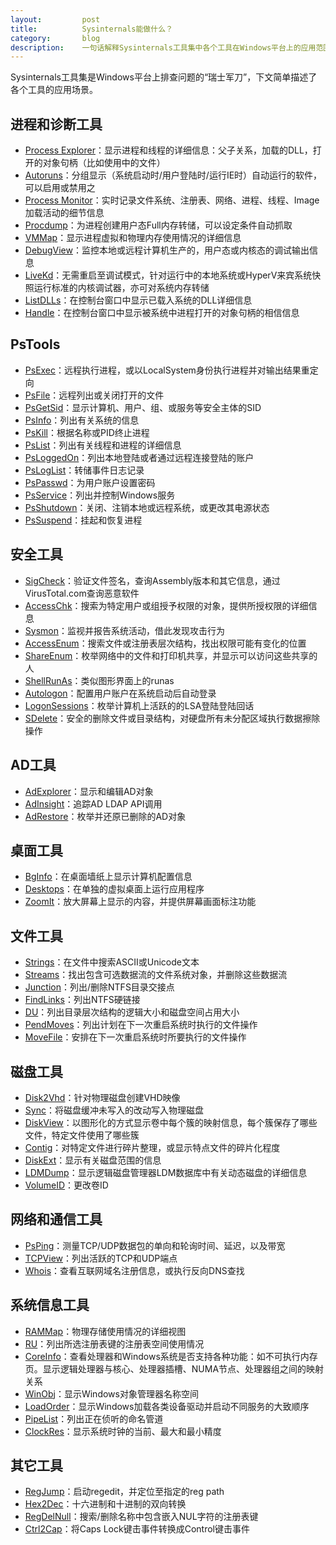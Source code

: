 ```yaml
---
layout:         post
title:          Sysinternals能做什么？
category:       blog
description:    一句话解释Sysinternals工具集中各个工具在Windows平台上的应用范围
---
```


Sysinternals工具集是Windows平台上排查问题的“瑞士军刀”，下文简单描述了各个工具的应用场景。

## 进程和诊断工具
- [Process Explorer](https://docs.microsoft.com/en-us/sysinternals/downloads/process-explorer)：显示进程和线程的详细信息：父子关系，加载的DLL，打开的对象句柄（比如使用中的文件）
- [Autoruns](https://docs.microsoft.com/en-us/sysinternals/downloads/autoruns)：分组显示（系统启动时/用户登陆时/运行IE时）自动运行的软件，可以启用或禁用之
- [Process Monitor](https://docs.microsoft.com/en-us/sysinternals/downloads/procmon)：实时记录文件系统、注册表、网络、进程、线程、Image加载活动的细节信息
- [Procdump](https://docs.microsoft.com/en-us/sysinternals/downloads/procdump)：为进程创建用户态Full内存转储，可以设定条件自动抓取
- [VMMap](https://docs.microsoft.com/en-us/sysinternals/downloads/vmmap)：显示进程虚拟和物理内存使用情况的详细信息
- [DebugView](https://docs.microsoft.com/en-us/sysinternals/downloads/debugview)：监控本地或远程计算机生产的，用户态或内核态的调试输出信息
- [LiveKd](https://docs.microsoft.com/en-us/sysinternals/downloads/livekd)：无需重启至调试模式，针对运行中的本地系统或HyperV来宾系统快照运行标准的内核调试器，亦可对系统内存转储
- [ListDLLs](https://docs.microsoft.com/en-us/sysinternals/downloads/listdlls)：在控制台窗口中显示已载入系统的DLL详细信息
- [Handle](https://docs.microsoft.com/en-us/sysinternals/downloads/handle)：在控制台窗口中显示被系统中进程打开的对象句柄的相信信息

## PsTools
- [PsExec](https://docs.microsoft.com/en-us/sysinternals/downloads/psexec)：远程执行进程，或以LocalSystem身份执行进程并对输出结果重定向
- [PsFile](https://docs.microsoft.com/en-us/sysinternals/downloads/psfile)：远程列出或关闭打开的文件
- [PsGetSid](https://docs.microsoft.com/en-us/sysinternals/downloads/psgetsid)：显示计算机、用户、组、或服务等安全主体的SID
- [PsInfo](https://docs.microsoft.com/en-us/sysinternals/downloads/psinfo)：列出有关系统的信息
- [PsKill](https://docs.microsoft.com/en-us/sysinternals/downloads/pskill)：根据名称或PID终止进程
- [PsList](https://docs.microsoft.com/en-us/sysinternals/downloads/pslist)：列出有关线程和进程的详细信息
- [PsLoggedOn](https://docs.microsoft.com/en-us/sysinternals/downloads/psloggedon)：列出本地登陆或者通过远程连接登陆的账户
- [PsLogList](https://docs.microsoft.com/en-us/sysinternals/downloads/psloglist)：转储事件日志记录
- [PsPasswd](https://docs.microsoft.com/en-us/sysinternals/downloads/pspasswd)：为用户账户设置密码
- [PsService](https://docs.microsoft.com/en-us/sysinternals/downloads/psservice)：列出并控制Windows服务
- [PsShutdown](https://docs.microsoft.com/en-us/sysinternals/downloads/psshutdown)：关闭、注销本地或远程系统，或更改其电源状态
- [PsSuspend](https://docs.microsoft.com/en-us/sysinternals/downloads/pssuspend)：挂起和恢复进程

## 安全工具
- [SigCheck](https://docs.microsoft.com/en-us/sysinternals/downloads/sigcheck)：验证文件签名，查询Assembly版本和其它信息，通过VirusTotal.com查询恶意软件
- [AccessChk](https://docs.microsoft.com/en-us/sysinternals/downloads/accesschk)：搜索为特定用户或组授予权限的对象，提供所授权限的详细信息
- [Sysmon](https://docs.microsoft.com/en-us/sysinternals/downloads/sysmon)：监视并报告系统活动，借此发现攻击行为
- [AccessEnum](https://docs.microsoft.com/en-us/sysinternals/downloads/accessenum)：搜索文件或注册表层次结构，找出权限可能有变化的位置
- [ShareEnum](https://docs.microsoft.com/en-us/sysinternals/downloads/shareenum)：枚举网络中的文件和打印机共享，并显示可以访问这些共享的人
- [ShellRunAs](https://docs.microsoft.com/en-us/sysinternals/downloads/shellrunas)：类似图形界面上的runas
- [Autologon](https://docs.microsoft.com/en-us/sysinternals/downloads/autologon)：配置用户账户在系统启动后自动登录
- [LogonSessions](https://docs.microsoft.com/en-us/sysinternals/downloads/logonsessions)：枚举计算机上活跃的的LSA登陆登陆回话
- [SDelete](https://docs.microsoft.com/en-us/sysinternals/downloads/sdelete)：安全的删除文件或目录结构，对硬盘所有未分配区域执行数据擦除操作

## AD工具
- [AdExplorer](https://docs.microsoft.com/en-us/sysinternals/downloads/adexplorer)：显示和编辑AD对象
- [AdInsight](https://docs.microsoft.com/en-us/sysinternals/downloads/adinsight)：追踪AD LDAP API调用
- [AdRestore](https://docs.microsoft.com/en-us/sysinternals/downloads/adrestore)：枚举并还原已删除的AD对象

## 桌面工具
- [BgInfo](https://docs.microsoft.com/en-us/sysinternals/downloads/bginfo)：在桌面墙纸上显示计算机配置信息
- [Desktops](https://docs.microsoft.com/en-us/sysinternals/downloads/desktops)：在单独的虚拟桌面上运行应用程序
- [ZoomIt](https://docs.microsoft.com/en-us/sysinternals/downloads/zoomit)：放大屏幕上显示的内容，并提供屏幕画面标注功能

## 文件工具
- [Strings](https://docs.microsoft.com/en-us/sysinternals/downloads/strings)：在文件中搜索ASCII或Unicode文本
- [Streams](https://docs.microsoft.com/en-us/sysinternals/downloads/streams)：找出包含可选数据流的文件系统对象，并删除这些数据流
- [Junction](https://docs.microsoft.com/en-us/sysinternals/downloads/junction)：列出/删除NTFS目录交接点
- [FindLinks](https://docs.microsoft.com/en-us/sysinternals/downloads/findlinks)：列出NTFS硬链接
- [DU](https://docs.microsoft.com/en-us/sysinternals/downloads/du)：列出目录层次结构的逻辑大小和磁盘空间占用大小
- [PendMoves](https://docs.microsoft.com/en-us/sysinternals/downloads/pendmoves)：列出计划在下一次重启系统时执行的文件操作
- [MoveFile](https://docs.microsoft.com/en-us/sysinternals/downloads/movefile)：安排在下一次重启系统时所要执行的文件操作

## 磁盘工具
- [Disk2Vhd](https://docs.microsoft.com/en-us/sysinternals/downloads/disk2vhd)：针对物理磁盘创建VHD映像
- [Sync](https://docs.microsoft.com/en-us/sysinternals/downloads/sync)：将磁盘缓冲未写入的改动写入物理磁盘
- [DiskView](https://docs.microsoft.com/en-us/sysinternals/downloads/diskview)：以图形化的方式显示卷中每个簇的映射信息，每个簇保存了哪些文件，特定文件使用了哪些簇
- [Contig](https://docs.microsoft.com/en-us/sysinternals/downloads/contig)：对特定文件进行碎片整理，或显示特点文件的碎片化程度
- [DiskExt](https://docs.microsoft.com/en-us/sysinternals/downloads/diskext)：显示有关磁盘范围的信息
- [LDMDump](https://docs.microsoft.com/en-us/sysinternals/downloads/ldmdump)：显示逻辑磁盘管理器LDM数据库中有关动态磁盘的详细信息
- [VolumeID](https://docs.microsoft.com/en-us/sysinternals/downloads/volumeid)：更改卷ID

## 网络和通信工具
- [PsPing](https://docs.microsoft.com/en-us/sysinternals/downloads/psping)：测量TCP/UDP数据包的单向和轮询时间、延迟，以及带宽
- [TCPView](https://docs.microsoft.com/en-us/sysinternals/downloads/tcpview)：列出活跃的TCP和UDP端点
- [Whois](https://docs.microsoft.com/en-us/sysinternals/downloads/whois)：查看互联网域名注册信息，或执行反向DNS查找

## 系统信息工具
- [RAMMap](https://docs.microsoft.com/en-us/sysinternals/downloads/rammap)：物理存储使用情况的详细视图
- [RU](https://docs.microsoft.com/en-us/sysinternals/downloads/ru)：列出所选注册表键的注册表空间使用情况
- [CoreInfo](https://docs.microsoft.com/en-us/sysinternals/downloads/coreinfo)：查看处理器和Windows系统是否支持各种功能：如不可执行内存页。显示逻辑处理器与核心、处理器插槽、NUMA节点、处理器组之间的映射关系
- [WinObj](https://docs.microsoft.com/en-us/sysinternals/downloads/winobj)：显示Windows对象管理器名称空间
- [LoadOrder](https://docs.microsoft.com/en-us/sysinternals/downloads/loadorder)：显示Windows加载各类设备驱动并启动不同服务的大致顺序
- [PipeList](https://docs.microsoft.com/en-us/sysinternals/downloads/pipelist)：列出正在侦听的命名管道
- [ClockRes](https://docs.microsoft.com/en-us/sysinternals/downloads/clockres)：显示系统时钟的当前、最大和最小精度

## 其它工具
- [RegJump](https://docs.microsoft.com/en-us/sysinternals/downloads/regjump)：启动regedit，并定位至指定的reg path
- [Hex2Dec](https://docs.microsoft.com/en-us/sysinternals/downloads/hex2dec)：十六进制和十进制的双向转换
- [RegDelNull](https://docs.microsoft.com/en-us/sysinternals/downloads/regdelnull)：搜索/删除名称中包含嵌入NUL字符的注册表键
- [Ctrl2Cap](https://docs.microsoft.com/en-us/sysinternals/downloads/ctrl2cap)：将Caps Lock键击事件转换成Control键击事件